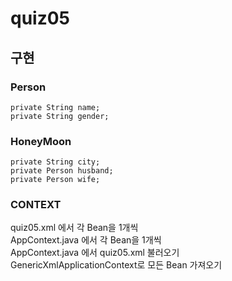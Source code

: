 # quiz05

## 구현

### Person
```
private String name;
private String gender;
```

### HoneyMoon
```
private String city;
private Person husband;
private Person wife;
```

### CONTEXT
quiz05.xml 에서 각 Bean을 1개씩  
AppContext.java 에서 각 Bean을 1개씩  
AppContext.java 에서 quiz05.xml 불러오기  
GenericXmlApplicationContext로 모든 Bean 가져오기